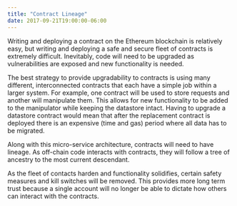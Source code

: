 ```yaml
---
title: "Contract Lineage"
date: 2017-09-21T19:00:00-06:00
---
```

Writing and deploying a contract on the Ethereum blockchain is relatively easy, but writing and deploying a safe and secure fleet of contracts is extremely difficult. Inevitably, code will need to be upgraded as vulnerabilities are exposed and new functionality is needed.

The best strategy to provide upgradability to contracts is using many different, interconnected contracts that each have a simple job within a larger system. For example, one contract will be used to store requests and another will manipulate them. This allows for new functionality to be added to the manipulator while keeping the datastore intact. Having to upgrade a datastore contract would mean that after the replacement contract is deployed there is an expensive (time and gas) period where all data has to be migrated.

Along with this micro-service architecture, contracts will need to have lineage. As off-chain code interacts with contracts, they will follow a tree of ancestry to the most current descendant. 

As the fleet of contacts harden and functionality solidifies, certain safety measures and kill switches will be removed. This provides more long term trust because a single account will no longer be able to dictate how others can interact with the contracts.
